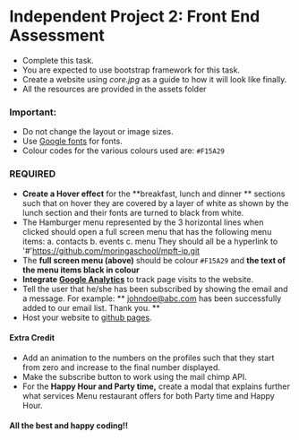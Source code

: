 # Independent Project 2: Front End Assessment

- Complete this task.
- You are expected to use bootstrap framework for this task.
- Create a website using *core.jpg* as a guide to how it will look like finally.
- All the resources are provided in the assets folder


### Important:
- Do not change the layout or image sizes.
- Use [Google fonts](https://www.google.com/fonts) for fonts.
- Colour codes for the various colours used are:  `#F15A29`


### REQUIRED
 -  **Create a Hover effect** for the **breakfast, lunch and dinner ** sections such that on hover they are covered by a layer of white as shown by the lunch section and their fonts are turned to black from white.
 - The Hamburger menu represented by the 3 horizontal lines when clicked should open a full screen menu that has the following menu items:
       a. contacts
       b. events
       c. menu
  They should all be a hyperlink to '#'https://github.com/moringaschool/mpft-ip.git
 - The **full screen menu (above)** should be colour `#F15A29` and **the text of the menu items black in colour**
 - **Integrate [Google Analytics](https://analytics.google.com "Google Analytics")** to track page visits to the website.
 - Tell the user that he/she has been subscribed by showing the email and a message. For example:
  ** johndoe@abc.com has been successfully added to our email list. Thank you. **
 - Host your website to [github pages](https://pages.github.com/ "Github Pages").

#### Extra Credit
 - Add an animation to the numbers on the profiles such that they start from zero and increase to the final number displayed.
 - Make the subscribe button to work using the mail chimp API.
 - For the **Happy Hour and Party time,** create a modal that explains further what services Menu restaurant offers for both Party time and Happy Hour.

#### All the best and happy coding!!
